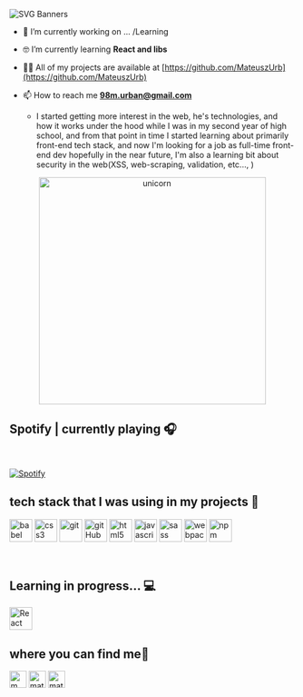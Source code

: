 ![SVG Banners](https://svg-banners.vercel.app/api?type=[glitch,origin]&text1=Hi%20There👨‍💻&width=1000&height=500)


- 🔭 I’m currently working on ... /Learning

- 🤓 I’m currently learning **React and libs**

- 👨‍💻 All of my projects are available at [https://github.com/MateuszUrb](https://github.com/MateuszUrb)

- 📫 How to reach me **98m.urban@gmail.com**

   - I started getting more interest in the web, he's technologies, and how it works under the hood while I was in my second year of high school, and from that point in time I started learning about primarily front-end tech stack, and now I'm looking for a job as full-time front-end dev hopefully in the near future, I'm also a learning bit about security in the web(XSS, web-scraping, validation, etc..., )
<div align="center">
 <img src="https://github.com/jglovier/gifs/blob/gh-pages/careful/indiana-jones-sand-bag.gif" alt="unicorn" width="400">
</div>
  
## Spotify | currently playing 🎧
</br>

[![Spotify](https://novatorem12.vercel.app/api/spotify)](https://open.spotify.com/user/11161491278)

## tech stack that I was using in my projects 🧰
<p align="left">
<img src="https://www.vectorlogo.zone/logos/babeljs/babeljs-icon.svg" alt="babel" width="40" height="40"/> 
 <img src="https://www.vectorlogo.zone/logos/netlifyapp_watercss/netlifyapp_watercss-ar21.svg" alt="css3" width="40" height="40"/> 
 <img src="https://www.vectorlogo.zone/logos/git-scm/git-scm-icon.svg" alt="git" width="40" height="40"/> 
 <img src="https://www.vectorlogo.zone/logos/github/github-ar21.svg" alt="gitHub" width="40" height="40"/> 
 <img src="https://www.vectorlogo.zone/logos/w3_html5/w3_html5-icon.svg" alt="html5" width="40" height="40"/>
 <img src="https://www.vectorlogo.zone/logos/javascript/javascript-icon.svg" alt="javascript" width="40" height="40"/>
<img src="https://www.vectorlogo.zone/logos/sass-lang/sass-lang-icon.svg" alt="sass" width="40" height="40"/> 
<img src="https://www.vectorlogo.zone/logos/js_webpack/js_webpack-icon.svg" alt="webpack" width="40" height="40"/>
<img src="https://unpkg.com/simple-icons@3.7.0/icons/npm.svg" alt="npm" width="40" height="40"/>
</p>

</br>

## Learning in progress... 💻
<p align="left">
  <img src="https://www.vectorlogo.zone/logos/reactjs/reactjs-icon.svg" alt="React" width="40" height="40"/> 
</p>


## where you can find me📯

<p align="left">
<a href="https://twitter.com/m_urban98" target="blank"><img align="center" src="https://cdn.jsdelivr.net/npm/simple-icons@3.0.1/icons/twitter.svg" alt="m_urban98" height="30" width="30" /></a>
<a href="https://linkedin.com/in/mateusz-urban-17804413b" target="blank"><img align="center" src="https://cdn.jsdelivr.net/npm/simple-icons@3.0.1/icons/linkedin.svg" alt="mateusz-urban-17804413b" height="30" width="30" /></a>
<a href="https://fb.com/mateusz.urban.353" target="blank"><img align="center" src="https://cdn.jsdelivr.net/npm/simple-icons@3.0.1/icons/facebook.svg" alt="mateusz.urban.353" height="30" width="30" /></a>
</p>
